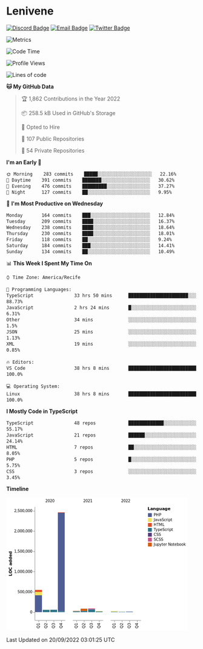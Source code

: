 # Lenivene

[![Discord Badge](https://img.shields.io/badge/-Lenivene%230715-black?style=flat-square&logo=Discord&logoColor=white)](http://discord.com/)
[![Email Badge](https://img.shields.io/badge/-lenivene@msn.com-black?style=flat-square&logo=Gmail&logoColor=white&link=mailto:lenivene@msn.com)](mailto:lenivene@msn.com)
[![Twitter Badge](https://img.shields.io/badge/-@enevinel-black?style=flat-square&logo=twitter&logoColor=white&link=https://twitter.com/enevinel)](https://twitter.com/enevinel)

<!-- https://github-readme-stats.vercel.app/api?username=lenivene&show_icons=true -->

<img src="https://metrics.lecoq.io/lenivene?template=classic&config.timezone=America%2FRecife" alt="Metrics" />

<!--START_SECTION:waka-->
![Code Time](http://img.shields.io/badge/Code%20Time-752%20hrs%201%20min-blue)

![Profile Views](http://img.shields.io/badge/Profile%20Views-0-blue)

![Lines of code](https://img.shields.io/badge/From%20Hello%20World%20I%27ve%20Written-3%20Million%20lines%20of%20code-blue)

**🐱 My GitHub Data** 

> 🏆 1,862 Contributions in the Year 2022
 > 
> 📦 258.5 kB Used in GitHub's Storage 
 > 
> 💼 Opted to Hire
 > 
> 📜 107 Public Repositories 
 > 
> 🔑 54 Private Repositories  
 > 
**I'm an Early 🐤** 

```text
🌞 Morning    283 commits    █████░░░░░░░░░░░░░░░░░░░░   22.16% 
🌆 Daytime    391 commits    ███████░░░░░░░░░░░░░░░░░░   30.62% 
🌃 Evening    476 commits    █████████░░░░░░░░░░░░░░░░   37.27% 
🌙 Night      127 commits    ██░░░░░░░░░░░░░░░░░░░░░░░   9.95%

```
📅 **I'm Most Productive on Wednesday** 

```text
Monday       164 commits    ███░░░░░░░░░░░░░░░░░░░░░░   12.84% 
Tuesday      209 commits    ████░░░░░░░░░░░░░░░░░░░░░   16.37% 
Wednesday    238 commits    ████░░░░░░░░░░░░░░░░░░░░░   18.64% 
Thursday     230 commits    ████░░░░░░░░░░░░░░░░░░░░░   18.01% 
Friday       118 commits    ██░░░░░░░░░░░░░░░░░░░░░░░   9.24% 
Saturday     184 commits    ███░░░░░░░░░░░░░░░░░░░░░░   14.41% 
Sunday       134 commits    ██░░░░░░░░░░░░░░░░░░░░░░░   10.49%

```


📊 **This Week I Spent My Time On** 

```text
⌚︎ Time Zone: America/Recife

💬 Programming Languages: 
TypeScript               33 hrs 50 mins      ██████████████████████░░░   88.73% 
JavaScript               2 hrs 24 mins       █░░░░░░░░░░░░░░░░░░░░░░░░   6.31% 
Other                    34 mins             ░░░░░░░░░░░░░░░░░░░░░░░░░   1.5% 
JSON                     25 mins             ░░░░░░░░░░░░░░░░░░░░░░░░░   1.13% 
XML                      19 mins             ░░░░░░░░░░░░░░░░░░░░░░░░░   0.85%

🔥 Editors: 
VS Code                  38 hrs 8 mins       █████████████████████████   100.0%

💻 Operating System: 
Linux                    38 hrs 8 mins       █████████████████████████   100.0%

```

**I Mostly Code in TypeScript** 

```text
TypeScript               48 repos            █████████████░░░░░░░░░░░░   55.17% 
JavaScript               21 repos            ██████░░░░░░░░░░░░░░░░░░░   24.14% 
HTML                     7 repos             ██░░░░░░░░░░░░░░░░░░░░░░░   8.05% 
PHP                      5 repos             █░░░░░░░░░░░░░░░░░░░░░░░░   5.75% 
CSS                      3 repos             ░░░░░░░░░░░░░░░░░░░░░░░░░   3.45%

```


**Timeline**

![Chart not found](https://raw.githubusercontent.com/lenivene/lenivene/master/charts/bar_graph.png) 


 Last Updated on 20/09/2022 03:01:25 UTC
<!--END_SECTION:waka-->